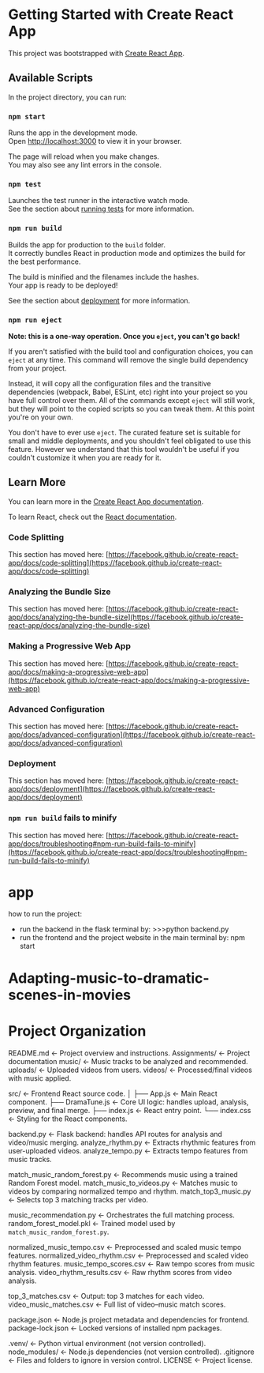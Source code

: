 # Getting Started with Create React App

This project was bootstrapped with [Create React App](https://github.com/facebook/create-react-app).

## Available Scripts

In the project directory, you can run:

### `npm start`

Runs the app in the development mode.\
Open [http://localhost:3000](http://localhost:3000) to view it in your browser.

The page will reload when you make changes.\
You may also see any lint errors in the console.

### `npm test`

Launches the test runner in the interactive watch mode.\
See the section about [running tests](https://facebook.github.io/create-react-app/docs/running-tests) for more information.

### `npm run build`

Builds the app for production to the `build` folder.\
It correctly bundles React in production mode and optimizes the build for the best performance.

The build is minified and the filenames include the hashes.\
Your app is ready to be deployed!

See the section about [deployment](https://facebook.github.io/create-react-app/docs/deployment) for more information.

### `npm run eject`

**Note: this is a one-way operation. Once you `eject`, you can't go back!**

If you aren't satisfied with the build tool and configuration choices, you can `eject` at any time. This command will remove the single build dependency from your project.

Instead, it will copy all the configuration files and the transitive dependencies (webpack, Babel, ESLint, etc) right into your project so you have full control over them. All of the commands except `eject` will still work, but they will point to the copied scripts so you can tweak them. At this point you're on your own.

You don't have to ever use `eject`. The curated feature set is suitable for small and middle deployments, and you shouldn't feel obligated to use this feature. However we understand that this tool wouldn't be useful if you couldn't customize it when you are ready for it.

## Learn More

You can learn more in the [Create React App documentation](https://facebook.github.io/create-react-app/docs/getting-started).

To learn React, check out the [React documentation](https://reactjs.org/).

### Code Splitting

This section has moved here: [https://facebook.github.io/create-react-app/docs/code-splitting](https://facebook.github.io/create-react-app/docs/code-splitting)

### Analyzing the Bundle Size

This section has moved here: [https://facebook.github.io/create-react-app/docs/analyzing-the-bundle-size](https://facebook.github.io/create-react-app/docs/analyzing-the-bundle-size)

### Making a Progressive Web App

This section has moved here: [https://facebook.github.io/create-react-app/docs/making-a-progressive-web-app](https://facebook.github.io/create-react-app/docs/making-a-progressive-web-app)

### Advanced Configuration

This section has moved here: [https://facebook.github.io/create-react-app/docs/advanced-configuration](https://facebook.github.io/create-react-app/docs/advanced-configuration)

### Deployment

This section has moved here: [https://facebook.github.io/create-react-app/docs/deployment](https://facebook.github.io/create-react-app/docs/deployment)

### `npm run build` fails to minify

This section has moved here: [https://facebook.github.io/create-react-app/docs/troubleshooting#npm-run-build-fails-to-minify](https://facebook.github.io/create-react-app/docs/troubleshooting#npm-run-build-fails-to-minify)
# app
how to run the project:
- run the backend in the flask terminal by: >>>python backend.py
- run the frontend and the project website in the main terminal by: npm start

# Adapting-music-to-dramatic-scenes-in-movies



# Project Organization
README.md                        <- Project overview and instructions.
Assignments/                    <- Project documentation 
music/                          <- Music tracks to be analyzed and recommended.
uploads/                        <- Uploaded videos from users.
videos/                         <- Processed/final videos with music applied.

src/                            <- Frontend React source code.
│
├── App.js                      <- Main React component.
├── DramaTune.js                <- Core UI logic: handles upload, analysis, preview, and final merge.
├── index.js                    <- React entry point.
└── index.css                   <- Styling for the React components.

backend.py                      <- Flask backend: handles API routes for analysis and video/music merging.
analyze_rhythm.py               <- Extracts rhythmic features from user-uploaded videos.
analyze_tempo.py                <- Extracts tempo features from music tracks.

match_music_random_forest.py    <- Recommends music using a trained Random Forest model.
match_music_to_videos.py        <- Matches music to videos by comparing normalized tempo and rhythm.
match_top3_music.py             <- Selects top 3 matching tracks per video.

music_recommendation.py         <- Orchestrates the full matching process.
random_forest_model.pkl         <- Trained model used by `match_music_random_forest.py`.

normalized_music_tempo.csv      <- Preprocessed and scaled music tempo features.
normalized_video_rhythm.csv     <- Preprocessed and scaled video rhythm features.
music_tempo_scores.csv          <- Raw tempo scores from music analysis.
video_rhythm_results.csv        <- Raw rhythm scores from video analysis.

top_3_matches.csv               <- Output: top 3 matches for each video.
video_music_matches.csv         <- Full list of video–music match scores.

package.json                    <- Node.js project metadata and dependencies for frontend.
package-lock.json               <- Locked versions of installed npm packages.

.venv/                          <- Python virtual environment (not version controlled).
node_modules/                   <- Node.js dependencies (not version controlled).
.gitignore                      <- Files and folders to ignore in version control.
LICENSE                         <- Project license.

